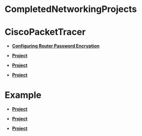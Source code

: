 # CompletedNetworkingProjects
 
# CiscoPacketTracer

- <b>[Configuring Router Password Encryption](https://github.com/TannerHollaway/RouterPasswordEncryptionBehavior)

- <b>[Project](LINK)

- <b>[Project](LINK)

- <b>[Project](LINK)

# Example


- <b>[Project](LINK)
  
- <b>[Project](LINK)

- <b>[Project](LINK)
